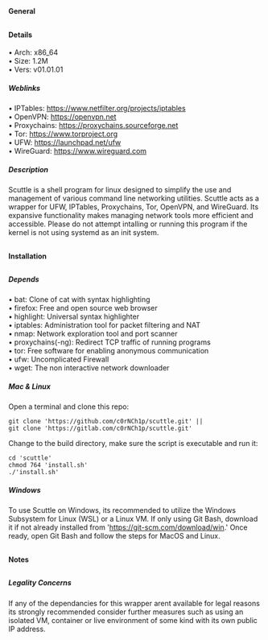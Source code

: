##  
#### General
## 
#### Details
• Arch: x86_64  
• Size: 1.2M  
• Vers: v01.01.01
##### Weblinks
• IPTables: https://www.netfilter.org/projects/iptables  
• OpenVPN: https://openvpn.net  
• Proxychains: https://proxychains.sourceforge.net  
• Tor: https://www.torproject.org  
• UFW: https://launchpad.net/ufw  
• WireGuard: https://www.wireguard.com
##### Description
Scuttle is a shell program for linux designed to simplify the use and management of
various command line networking utilities. Scuttle acts as a wrapper for UFW, IPTables,
Proxychains, Tor, OpenVPN, and WireGuard. Its expansive functionality makes managing
network tools more efficient and accessible. Please do not attempt intalling or running
this program if the kernel is not using systemd as an init system. 
##
#### Installation
##
##### Depends
• bat: Clone of cat with syntax highlighting  
• firefox: Free and open source web browser  
• highlight: Universal syntax highlighter  
• iptables: Administration tool for packet filtering and NAT  
• nmap: Network exploration tool and port scanner  
• proxychains(-ng): Redirect TCP traffic of running programs  
• tor: Free software for enabling anonymous communication  
• ufw: Uncomplicated Firewall  
• wget: The non interactive network downloader
##### Mac & Linux
Open a terminal and clone this repo:
````shell
git clone 'https://github.com/c0rNCh1p/scuttle.git' ||
git clone 'https://gitlab.com/c0rNCh1p/scuttle.git'
````
Change to the build directory, make sure the script is executable and run it:
````shell
cd 'scuttle'
chmod 764 'install.sh'
./'install.sh'
````
##### Windows
To use Scuttle on Windows, its recommended to utilize the Windows Subsystem for Linux
(WSL) or a Linux VM. If only using Git Bash, download it if not already installed from
'https://git-scm.com/download/win.' Once ready, open Git Bash and follow the steps for
MacOS and Linux.
##
#### Notes
##
##### Legality Concerns
If any of the dependancies for this wrapper arent available for legal reasons its strongly
recommended consider further measures such as using an isolated VM, container or live
environment of some kind with its own public IP address.
##
